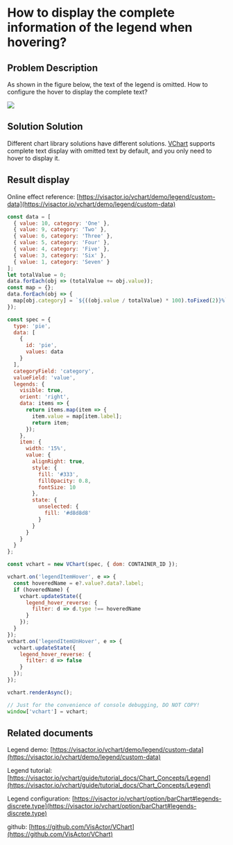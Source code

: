# How to display the complete information of the legend when hovering?

## Problem Description

As shown in the figure below, the text of the legend is omitted. How to configure the hover to display the complete text?

![](/vchart/faq/84-0.png)

## Solution Solution

Different chart library solutions have different solutions. [VChart](https://visactor.io/vchart/) supports complete text display with omitted text by default, and you only need to hover to display it.

## Result display

Online effect reference: [https://visactor.io/vchart/demo/legend/custom-data](https://visactor.io/vchart/demo/legend/custom-data)

```javascript livedemo
const data = [
  { value: 10, category: 'One' },
  { value: 9, category: 'Two' },
  { value: 6, category: 'Three' },
  { value: 5, category: 'Four' },
  { value: 4, category: 'Five' },
  { value: 3, category: 'Six' },
  { value: 1, category: 'Seven' }
];
let totalValue = 0;
data.forEach(obj => (totalValue += obj.value));
const map = {};
data.forEach(obj => {
  map[obj.category] = `${((obj.value / totalValue) * 100).toFixed(2)}%`;
});

const spec = {
  type: 'pie',
  data: [
    {
      id: 'pie',
      values: data
    }
  ],
  categoryField: 'category',
  valueField: 'value',
  legends: {
    visible: true,
    orient: 'right',
    data: items => {
      return items.map(item => {
        item.value = map[item.label];
        return item;
      });
    },
    item: {
      width: '15%',
      value: {
        alignRight: true,
        style: {
          fill: '#333',
          fillOpacity: 0.8,
          fontSize: 10
        },
        state: {
          unselected: {
            fill: '#d8d8d8'
          }
        }
      }
    }
  }
};

const vchart = new VChart(spec, { dom: CONTAINER_ID });

vchart.on('legendItemHover', e => {
  const hoveredName = e?.value?.data?.label;
  if (hoveredName) {
    vchart.updateState({
      legend_hover_reverse: {
        filter: d => d.type !== hoveredName
      }
    });
  }
});
vchart.on('legendItemUnHover', e => {
  vchart.updateState({
    legend_hover_reverse: {
      filter: d => false
    }
  });
});

vchart.renderAsync();

// Just for the convenience of console debugging, DO NOT COPY!
window['vchart'] = vchart;
```

## Related documents

Legend demo: [https://visactor.io/vchart/demo/legend/custom-data](https://visactor.io/vchart/demo/legend/custom-data)

Legend tutorial: [https://visactor.io/vchart/guide/tutorial_docs/Chart_Concepts/Legend](https://visactor.io/vchart/guide/tutorial_docs/Chart_Concepts/Legend)

Legend configuration: [https://visactor.io/vchart/option/barChart#legends-discrete.type](https://visactor.io/vchart/option/barChart#legends-discrete.type)

github: [https://github.com/VisActor/VChart](https://github.com/VisActor/VChart)
